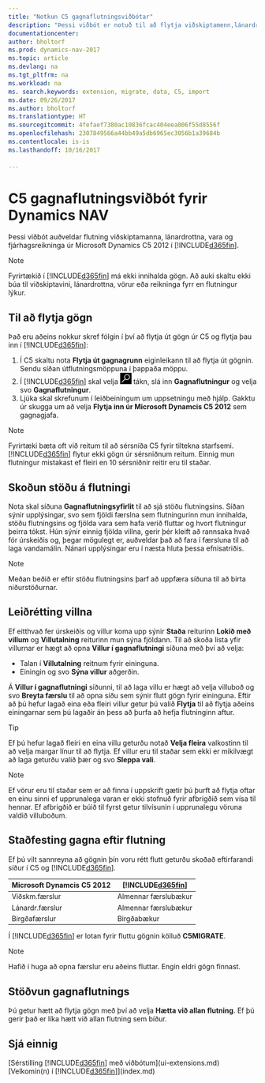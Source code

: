 ```yaml
---
title: "Notkun C5 gagnaflutningsviðbótar"
description: "Þessi viðbót er notuð til að flytja viðskiptamenn,lánardrottna, vörur og fjárhagsreikninga úr Microsoft Dynamics C5 2012 í Dynamics NAV."
documentationcenter: 
author: bholtorf
ms.prod: dynamics-nav-2017
ms.topic: article
ms.devlang: na
ms.tgt_pltfrm: na
ms.workload: na
ms. search.keywords: extension, migrate, data, C5, import
ms.date: 09/26/2017
ms.author: bholtorf
ms.translationtype: HT
ms.sourcegitcommit: 4fefaef7380ac10836fcac404eea006f55d8556f
ms.openlocfilehash: 2307849566a44bb49a5db6965ec3056b1a39684b
ms.contentlocale: is-is
ms.lasthandoff: 10/16/2017

---
```


# <a name="the-c5-data-migration-extension-for-dynamics-nav"></a>C5 gagnaflutningsviðbót fyrir Dynamics NAV
Þessi viðbót auðveldar flutning viðskiptamanna, lánardrottna, vara og fjárhagsreikninga úr Microsoft Dynamics C5 2012 í [!INCLUDE[d365fin](includes/d365fin_md.md)]. 

> [!Note] 
> Fyrirtækið í [!INCLUDE[d365fin](includes/d365fin_md.md)] má ekki innihalda gögn. Að auki skaltu ekki búa til viðskiptavini, lánardrottna, vörur eða reikninga fyrr en flutningur lýkur.

## <a name="to-migrate-data"></a>Til að flytja gögn
Það eru aðeins nokkur skref fólgin í því að flytja út gögn úr C5 og flytja þau inn í [!INCLUDE[d365fin](includes/d365fin_md.md)]: 

1. Í C5 skaltu nota **Flytja út gagnagrunn** eiginleikann til að flytja út gögnin. Sendu síðan útflutningsmöppuna í þappaða möppu.  
2. Í [!INCLUDE[d365fin](includes/d365fin_md.md)] skal velja ![Leit að síðu eða skýrslu](media/ui-search/search_small.png "Leit að síðu eða skýrslu táknið") tákn, slá inn **Gagnaflutningur** og velja svo **Gagnaflutningur**.
3. Ljúka skal skrefunum í leiðbeiningum um uppsetningu með hjálp. Gakktu úr skugga um að velja **Flytja inn úr Microsoft Dynamcis C5 2012** sem gagnagjafa.  

> [!Note] 
> Fyrirtæki bæta oft við reitum til að sérsníða C5 fyrir tiltekna starfsemi. [!INCLUDE[d365fin](includes/d365fin_md.md)] flytur ekki gögn úr sérsniðnum reitum. Einnig mun flutningur mistakast ef fleiri en 10 sérsniðnir reitir eru til staðar. 

## <a name="viewing-the-status-of-the-migration"></a>Skoðun stöðu á flutningi
Nota skal síðuna **Gagnaflutningsyfirlit** til að sjá stöðu flutningsins. Síðan sýnir upplýsingar, svo sem fjöldi færslna sem flutningurinn mun innihalda, stöðu flutningsins og fjölda vara sem hafa verið fluttar og hvort flutningur þeirra tókst. Hún sýnir einnig fjölda villna, gerir þér kleift að rannsaka hvað fór úrskeiðis og, þegar mögulegt er, auðveldar það að fara í færsluna til að laga vandamálin. Nánari upplýsingar eru í næsta hluta þessa efnisatriðis. 

> [!Note] 
> Meðan beðið er eftir stöðu flutningsins þarf að uppfæra síðuna til að birta niðurstöðurnar.

## <a name="correcting-errors"></a>Leiðrétting villna
Ef eitthvað fer úrskeiðis og villur koma upp sýnir **Staða** reiturinn **Lokið með villum** og **Villutalning** reiturinn mun sýna fjöldann. Til að skoða lista yfir villurnar er hægt að opna **Villur í gagnaflutningi** síðuna með því að velja:

* Talan í **Villutalning** reitnum fyrir eininguna. 
* Einingin og svo **Sýna villur** aðgerðin. 

Á **Villur í gagnaflutningi** síðunni, til að laga villu er hægt að velja villuboð og svo **Breyta færslu** til að opna síðu sem sýnir flutt gögn fyrir eininguna. Eftir að þú hefur lagað eina eða fleiri villur getur þú valið **Flytja** til að flytja aðeins einingarnar sem þú lagaðir án þess að þurfa að hefja flutninginn aftur.  

> [!Tip]
> Ef þú hefur lagað fleiri en eina villu geturðu notað **Velja fleira** valkostinn til að velja margar línur til að flytja. Ef villur eru til staðar sem ekki er mikilvægt að laga geturðu valið þær og svo **Sleppa vali**.

> [!Note]
> Ef vörur eru til staðar sem er að finna í uppskrift gætir þú þurft að flytja oftar en einu sinni ef upprunalega varan er ekki stofnuð fyrir afbrigðið sem vísa til hennar. Ef afbrigðið er búið til fyrst getur tilvísunin í upprunalegu vöruna valdið villuboðum.  

## <a name="verifying-data-after-migrating"></a>Staðfesting gagna eftir flutning 
Ef þú vilt sannreyna að gögnin þín voru rétt flutt geturðu skoðað eftirfarandi síður í C5 og [!INCLUDE[d365fin](includes/d365fin_md.md)].

|Microsoft Dynamcis C5 2012 | [!INCLUDE[d365fin](includes/d365fin_md.md)]|
|-----|-----|
|Viðskm.færslur| Almennar færslubækur|
|Lánardr.færslur| Almennar færslubækur|
|Birgðafærslur| Birgðabækur|

Í [!INCLUDE[d365fin](includes/d365fin_md.md)] er lotan fyrir fluttu gögnin kölluð **C5MIGRATE**. 

> [!Note]
> Hafið í huga að opna færslur eru aðeins fluttar. Engin eldri gögn finnast.

## <a name="stopping-data-migration"></a>Stöðvun gagnaflutnings
Þú getur hætt að flytja gögn með því að velja **Hætta við allan flutning**. Ef þú gerir það er líka hætt við allan flutning sem bíður.

## <a name="see-also"></a>Sjá einnig
[Sérstilling [!INCLUDE[d365fin](includes/d365fin_md.md)] með viðbótum](ui-extensions.md)  
[Velkomin(n) í [!INCLUDE[d365fin](includes/d365fin_md.md)]](index.md)  

